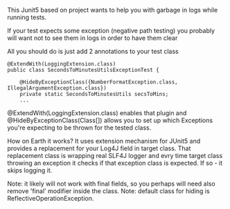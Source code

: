 This Junit5 based on project wants to help you with garbage in logs while running tests.

If your test expects some exception (negative path testing) you probably will want not to see them 
in logs in order to have them clear

All you should do is just add 2 annotations to your test class

~~~
@ExtendWith(LoggingExtension.class)
public class SecondsToMinutesUtilsExceptionTest {

    @HideByExceptionClass({NumberFormatException.class, IllegalArgumentException.class})
    private static SecondsToMinutesUtils secsToMins;
    ...
~~~

@ExtendWith(LoggingExtension.class) enables that plugin and
@HideByExceptionClass(Class[]) allows you to set up which Exceptions you're expecting to be thrown
for the tested class.


How on Earth it works?
It uses extension mechanism for JUnit5 and provides a replacement for your Log4J field in target class.
That replacement class is wrapping real SLF4J logger and evry time target class throwing an exception it checks 
if that exception class is expected. If so - it skips logging it.

Note: it likely will not work with final fields, so you perhaps will need also remove 'final' modifier inside the class.
Note: default class for hiding is ReflectiveOperationException.
